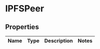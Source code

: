 
# IPFSPeer

## Properties
Name | Type | Description | Notes
------------ | ------------- | ------------- | -------------



